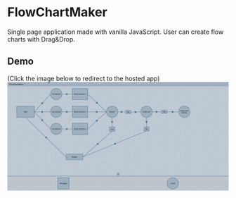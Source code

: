 # FlowChartMaker

Single page application made with vanilla JavaScript. User can create flow charts with Drag&Drop.

## Demo

(Click the image below to redirect to the hosted app)
[![FlowChartMaker App screen](./img/FlowChartViewScreen.png)](https://flowchartmaker.netlify.app/)
